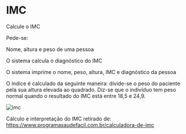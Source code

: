 # IMC
Calcule o IMC

Pede-se:

Nome, altura e peso de uma pessoa

O sistema calcula o diagnóstico do IMC

O sistema imprime o nome, peso, altura, IMC e diagnóstico da pessoa


O índice é calculado da seguinte maneira: divide-se o peso do paciente pela sua altura elevada ao quadrado. Diz-se que o indivíduo tem peso normal quando o resultado do IMC está entre 18,5 e 24,9.

![imc](https://github.com/BJesuss/imc/assets/126525944/20beb9a2-573c-4101-bf7f-318f4ec7f472)

Cálculo e interpretação do IMC retirado de: https://www.programasaudefacil.com.br/calculadora-de-imc



